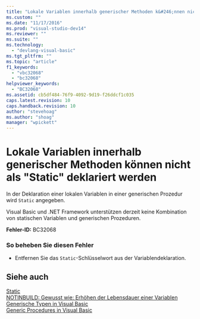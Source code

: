 ```yaml
---
title: "Lokale Variablen innerhalb generischer Methoden k&#246;nnen nicht als &quot;Static&quot; deklariert werden | Microsoft Docs"
ms.custom: ""
ms.date: "11/17/2016"
ms.prod: "visual-studio-dev14"
ms.reviewer: ""
ms.suite: ""
ms.technology: 
  - "devlang-visual-basic"
ms.tgt_pltfrm: ""
ms.topic: "article"
f1_keywords: 
  - "vbc32068"
  - "bc32068"
helpviewer_keywords: 
  - "BC32068"
ms.assetid: cb5df484-76f9-4092-9d19-f26ddcf1c035
caps.latest.revision: 10
caps.handback.revision: 10
author: "stevehoag"
ms.author: "shoag"
manager: "wpickett"
---
```

# Lokale Variablen innerhalb generischer Methoden k&#246;nnen nicht als &quot;Static&quot; deklariert werden
In der Deklaration einer lokalen Variablen in einer generischen Prozedur wird `Static` angegeben.  
  
 Visual Basic und .NET Framework unterstützen derzeit keine Kombination von statischen Variablen und generischen Prozeduren.  
  
 **Fehler\-ID:** BC32068  
  
### So beheben Sie diesen Fehler  
  
-   Entfernen Sie das `Static`\-Schlüsselwort aus der Variablendeklaration.  
  
## Siehe auch  
 [Static](../../visual-basic/language-reference/modifiers/static.md)   
 [NOTINBUILD: Gewusst wie: Erhöhen der Lebensdauer einer Variablen](http://msdn.microsoft.com/de-de/04e7c56c-1db0-4fe5-a678-859a39ec654b)   
 [Generische Typen in Visual Basic](../../visual-basic/programming-guide/language-features/data-types/generic-types.md)   
 [Generic Procedures in Visual Basic](../../visual-basic/programming-guide/language-features/data-types/generic-procedures.md)